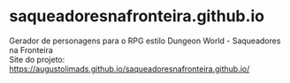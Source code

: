 # saqueadoresnafronteira.github.io
Gerador de personagens para o RPG estilo Dungeon World - Saqueadores na Fronteira <br>
Site do projeto: https://augustolimads.github.io/saqueadoresnafronteira.github.io/

